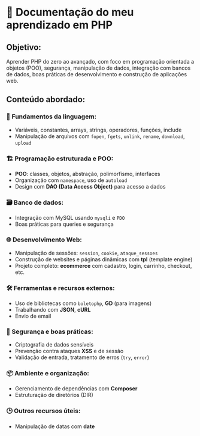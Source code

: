 # 📘 Documentação do meu aprendizado em PHP

## Objetivo:
Aprender PHP do zero ao avançado, com foco em programação orientada a objetos (POO), segurança, manipulação de dados, integração com bancos de dados, boas práticas de desenvolvimento e construção de aplicações web.

## Conteúdo abordado:

### 🧠 Fundamentos da linguagem:
- Variáveis, constantes, arrays, strings, operadores, funções, include
- Manipulação de arquivos com `fopen`, `fgets`, `unlink`, `rename`, `download`, `upload`

### 🏗️ Programação estruturada e POO:
- **POO**: classes, objetos, abstração, polimorfismo, interfaces
- Organização com `namespace`, uso de `autoload`
- Design com **DAO (Data Access Object)** para acesso a dados

### 🗃️ Banco de dados:
- Integração com MySQL usando `mysqli` e `PDO`
- Boas práticas para queries e segurança

### 🌐 Desenvolvimento Web:
- Manipulação de sessões: `session`, `cookie`, `ataque_sessoes`
- Construção de websites e páginas dinâmicas com **tpl** (template engine)
- Projeto completo: **ecommerce** com cadastro, login, carrinho, checkout, etc.

### 🛠️ Ferramentas e recursos externos:
- Uso de bibliotecas como `boletophp`, **GD** (para imagens)
- Trabalhando com **JSON**, **cURL**
- Envio de email

### 🔐 Segurança e boas práticas:
- Criptografia de dados sensíveis
- Prevenção contra ataques **XSS** e de sessão
- Validação de entrada, tratamento de erros (`try`, `error`)

### 📦 Ambiente e organização:
- Gerenciamento de dependências com **Composer**
- Estruturação de diretórios (DIR)

### 🕒 Outros recursos úteis:
- Manipulação de datas com **date**
